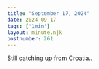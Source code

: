 ```yaml
---
title: "September 17, 2024"
date: 2024-09-17
tags: ['1min']
layout: minute.njk
postnumber: 261
---	
```


Still catching up from Croatia..